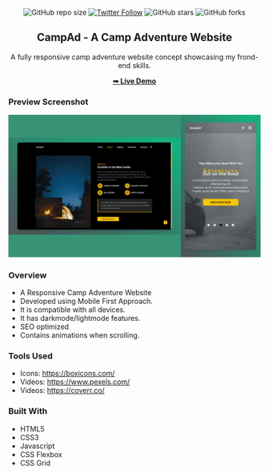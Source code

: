 <div align="center">
  
  ![GitHub repo size](https://img.shields.io/github/repo-size/mde3/CampAd)
  [![Twitter Follow](https://img.shields.io/twitter/follow/mabiorduom?style=social)](https://twitter.com/intent/follow?screen_name=mabiorduom)
  ![GitHub stars](https://img.shields.io/github/stars/mde3/CampAd?style=social)
  ![GitHub forks](https://img.shields.io/github/forks/mde3/CampAd?style=social)
  
  <h2 align="center">CampAd - A Camp Adventure Website</h2>

  A fully responsive camp adventure website concept showcasing my frond-end skills.

  <a href="https://campad.netlify.app/"><strong>➥ Live Demo</strong></a>

</div>

### Preview Screenshot
![Example screenshot](preview.png)

### Overview
- A Responsive Camp Adventure Website
- Developed using Mobile First Approach.
- It is compatible with all devices.
- It has darkmode/lightmode features.
- SEO optimized
- Contains animations when scrolling.

### Tools Used
- Icons: https://boxicons.com/
- Videos: https://www.pexels.com/
- Videos: https://coverr.co/

### Built With
- HTML5
- CSS3
- Javascript
- CSS Flexbox
- CSS Grid

